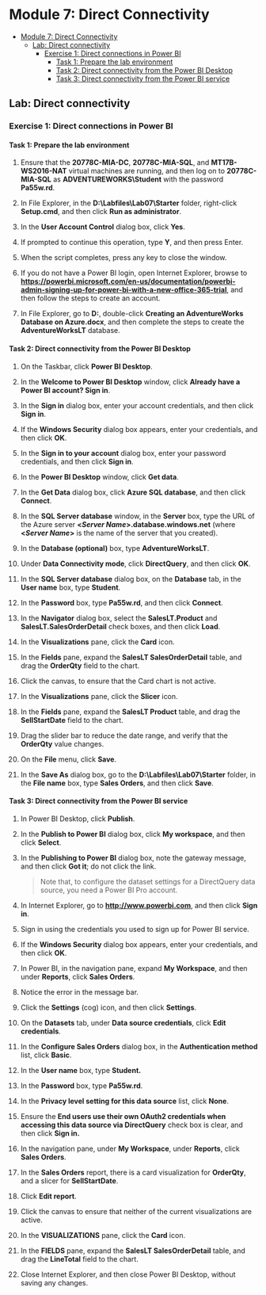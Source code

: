 # Module 7: Direct Connectivity

- [Module 7: Direct Connectivity](#module-7-direct-connectivity)
  - [Lab: Direct connectivity](#lab-direct-connectivity)
    - [Exercise 1: Direct connections in Power BI](#exercise-1-direct-connections-in-power-bi)
      - [Task 1: Prepare the lab environment](#task-1-prepare-the-lab-environment)
      - [Task 2: Direct connectivity from the Power BI Desktop](#task-2-direct-connectivity-from-the-power-bi-desktop)
      - [Task 3: Direct connectivity from the Power BI service](#task-3-direct-connectivity-from-the-power-bi-service)


## Lab: Direct connectivity

### Exercise 1: Direct connections in Power BI

#### Task 1: Prepare the lab environment

1. Ensure that the **20778C-MIA-DC**, **20778C-MIA-SQL**, and **MT17B-WS2016-NAT** virtual machines are running, and then log on to **20778C-MIA-SQL** as **ADVENTUREWORKS\\Student** with the password **Pa55w.rd**.

2. In File Explorer, in the **D:\\Labfiles\\Lab07\\Starter** folder, right-click **Setup.cmd**, and then click **Run as administrator**.

3. In the **User Account Control** dialog box, click **Yes**.

4. If prompted to continue this operation, type **Y**, and then press Enter.

5. When the script completes, press any key to close the window.

6. If you do not have a Power BI login, open Internet Explorer, browse to **https://powerbi.microsoft.com/en-us/documentation/powerbi-admin-signing-up-for-power-bi-with-a-new-office-365-trial**, and then follow the steps to create an account.

7. In File Explorer, go to **D:**, double-click **Creating an AdventureWorks Database on Azure.docx**, and then complete the steps to create the **AdventureWorksLT** database.

#### Task 2: Direct connectivity from the Power BI Desktop

1. On the Taskbar, click **Power BI Desktop**.

2. In the **Welcome to Power BI Desktop** window, click **Already have a Power BI account? Sign in**.

3. In the **Sign in** dialog box, enter your account credentials, and then click **Sign in**.

4. If the **Windows Security** dialog box appears, enter your credentials, and then click **OK**.

5. In the **Sign in to your account** dialog box, enter your password credentials, and then click **Sign in**.

6. In the **Power BI Desktop** window, click **Get data**.

7. In the **Get Data** dialog box, click **Azure SQL database**, and then click **Connect**.

8. In the **SQL Server database** window, in the **Server** box, type the URL of the Azure server **\<*Server Name*\>.database.windows.net** (where **\<*Server Name*\>** is the name of the server that you created).

9. In the **Database (optional)** box, type **AdventureWorksLT**.

10. Under **Data Connectivity mode**, click **DirectQuery**, and then click **OK**.

11. In the **SQL Server database** dialog box, on the **Database** tab, in the **User name** box, type **Student**.

12. In the **Password** box, type **Pa55w.rd**, and then click **Connect**.

13. In the **Navigator** dialog box, select the **SalesLT.Product** and **SalesLT.SalesOrderDetail** check boxes, and then click **Load**.

14. In the **Visualizations** pane, click the **Card** icon.

15. In the **Fields** pane, expand the **SalesLT SalesOrderDetail** table, and drag the **OrderQty** field to the chart.

16. Click the canvas, to ensure that the Card chart is not active.

17. In the **Visualizations** pane, click the **Slicer** icon.

18. In the **Fields** pane, expand the **SalesLT Product** table, and drag the **SellStartDate** field to the chart.

19. Drag the slider bar to reduce the date range, and verify that the **OrderQty** value changes.

20. On the **File** menu, click **Save**.

21. In the **Save As** dialog box, go to the **D:\\Labfiles\\Lab07\\Starter** folder, in the **File name** box, type **Sales Orders**, and then click **Save**.

#### Task 3: Direct connectivity from the Power BI service

1. In Power BI Desktop, click **Publish**.

2. In the **Publish to Power BI** dialog box, click **My workspace**, and then click **Select**.

3. In the **Publishing to Power BI** dialog box, note the gateway message, and then click **Got it**; do not click the link.

    > Note that, to configure the dataset settings for a DirectQuery data source, you need a Power BI Pro account.

4. In Internet Explorer, go to **http://www.powerbi.com**, and then click **Sign in**.

5. Sign in using the credentials you used to sign up for Power BI service.

6. If the **Windows Security** dialog box appears, enter your credentials, and then click **OK**.

7. In Power BI, in the navigation pane, expand **My Workspace**, and then under **Reports**, click **Sales Orders**.

8. Notice the error in the message bar.

9. Click the **Settings** (cog) icon, and then click **Settings**.

10. On the **Datasets** tab, under **Data source credentials**, click **Edit credentials**.

11. In the **Configure Sales Orders** dialog box, in the **Authentication method** list, click **Basic**.

12. In the **User name** box, type **Student.**

13. In the **Password** box, type **Pa55w.rd**.

14. In the **Privacy level setting for this data source** list, click **None**.

15.  Ensure the **End users use their own OAuth2 credentials when accessing this data source via DirectQuery** check box is clear, and then click **Sign in.**

16. In the navigation pane, under **My Workspace**, under **Reports**, click **Sales Orders**.

17. In the **Sales Orders** report, there is a card visualization for **OrderQty**, and a slicer for **SellStartDate**.

18. Click **Edit report**.

19. Click the canvas to ensure that neither of the current visualizations are active.

20. In the **VISUALIZATIONS** pane, click the **Card** icon.

21. In the **FIELDS** pane, expand the **SalesLT SalesOrderDetail** table, and drag the **LineTotal** field to the chart.

22. Close Internet Explorer, and then close Power BI Desktop, without saving any changes.
